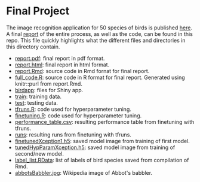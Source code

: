 # Final Project

The image recognition application for 50 species of birds is published [here](https://alexaoh.shinyapps.io/birdapp/). A final [report](report.pdf) of the entire process, as well as the code, can be found in this repo. This file quickly highlights what the different files and directories in this directory contain. 

* [report.pdf](report.pdf): final report in pdf format. 
* [report.html](report.html): final report in html format. 
* [report.Rmd](report.Rnd): source code in Rmd fornat for final report. 
* [full_code.R](full_code.R): source code in R format for final report. Generated using knitr::purl from report.Rmd. 
* [birdapp](birdapp): files for Shiny app. 
* [train](train): training data. 
* [test](test): testing data. 
* [tfruns.R](tfruns.R): code used for hyperparameter tuning. 
* [finetuning.R](finetuning.R): code used for hyperparameter tuning. 
* [performance_table.csv](performance_table.csv): resulting performance table from finetuning with tfruns. 
* [runs](runs): resulting runs from finetuning with tfruns. 
* [finetunedXception1.h5](finetunedXception1.h5): saved model image from training of first model. 
* [tunedHypParamXception.h5](tunedHypParamXception.h5): saved model image from training of second/new model. 
* [label_list.RData](label_list.RData): list of labels of bird species saved from compilation of Rmd. 
* [abbotsBabbler.jpg](abbotsBabbler.jpg): Wikipedia image of Abbot's babbler.   
